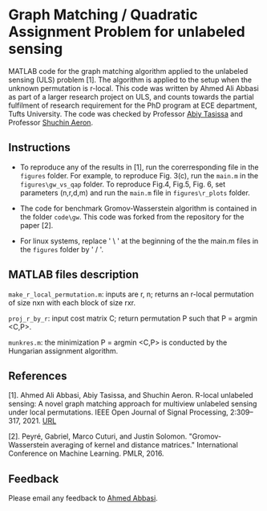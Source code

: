 # Graph Matching / Quadratic Assignment Problem for unlabeled sensing
MATLAB code for the graph matching algorithm applied to the unlabeled sensing (ULS) problem [1]. The algorithm is applied to the setup when the unknown permutation is r-local. This code was written by Ahmed Ali Abbasi as part of a larger research project on ULS, and counts towards the partial fulfilment of research requirement for the PhD program at ECE department, Tufts University. The code was checked by Professor [Abiy Tasissa](http://sites.tufts.edu/atasissa/) and Professor  [Shuchin Aeron](http://www.ece.tufts.edu/~shuchin/).  

## Instructions
* To reproduce any of the results in [1], run the corerresponding file in the `figures` folder. For example, to reproduce Fig. 3(c), run  the `main.m` in the `figures\gw_vs_qap` folder. To reproduce Fig.4, Fig.5, Fig. 6, set parameters (n,r,d,m) and run the  `main.m` file in  `figures\r_plots` folder. 

* The code for benchmark Gromov-Wasserstein algorithm is contained in the folder `code\gw`. This code was forked from the repository for the paper [2].

* For linux systems, replace ' \ ' at the beginning of the the main.m files in the `figures` folder by ' / '. 

## MATLAB files description
`make_r_local_permutation.m`: inputs are r, n; returns  an r-local permutation of size nxn with each block of size rxr. 

`proj_r_by_r`: input cost matrix C; return permutation P such that P = argmin <C,P>.

`munkres.m`: the minimization P = argmin <C,P> is conducted by the Hungarian assignment algorithm.


## References
[1]. Ahmed Ali Abbasi, Abiy Tasissa, and Shuchin Aeron. R-local unlabeled sensing: A novel graph matching approach for multiview unlabeled sensing under local permutations. IEEE Open Journal of Signal Processing, 2:309–317, 2021.
[URL](https://ieeexplore.ieee.org/document/9440727)

[2]. Peyré, Gabriel, Marco Cuturi, and Justin Solomon. "Gromov-Wasserstein averaging of kernel and distance matrices." International Conference on Machine Learning. PMLR, 2016.


## Feedback
Please email any feedback to <a href="mailto:ahmed.abbasi@tufts.edu">Ahmed Abbasi</a>.
